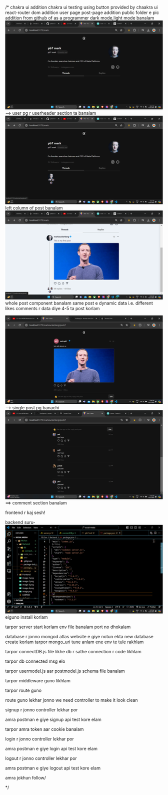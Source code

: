 /*
chakra ui addition
chakra ui testing using button provided by chaakra ui
react-router dom addition
user page post-page addition
public folder e pic addition from github of as a programmer
dark mode,light mode banalam
![alt text](image.png) --> user pg r userheader section ta banalam
![alt text](image-1.png) left column of post banalam
![alt text](image-2.png) whole post component banalam
same post e dynamic data i.e. different likes comments r data diye 4-5 ta post korlam

![alt text](image-3.png) --> single post pg banachi
![alt text](image-4.png) ==> comment section banalam

frontend r kaj sesh!


backend suru-
![alt text](image-5.png) eiguno install korlam

tarpor server start korlam
env file banalam port no dhokalam

database r jonno mongod atlas website e giye notun ekta new database create korlam
tarpor mongo_uri tune anlam ene env te tule rakhlam

tarpor
connectDB.js file likhe db r sathe connection r code likhlam

tarpor db connected msg elo

tarpor usermodel.js aar postmodel.js schema file banalam

tarpor middleware guno likhlam

tarpor route guno

route guno lekhar jonno we need controller to make it look clean

signup r jonno controller lekhar por

amra postman e giye signup api test kore elam

tarpor amra token aar cookie banalam

login r jonno controller lekhar por

amra postman e giye login api test kore elam

logout r jonno controller lekhar por

amra postman e giye logout api test kore elam

amra jokhun follow/


*/